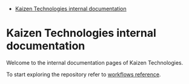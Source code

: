 

<!-- toc -->

- [Kaizen Technologies internal documentation](#kaizen-technologies-internal-documentation)

<!-- tocstop -->

# Kaizen Technologies internal documentation

Welcome to the internal documentation pages of Kaizen Technologies.

To start exploring the repository refer to
[workflows reference](./all.workflow.explanation.md).
